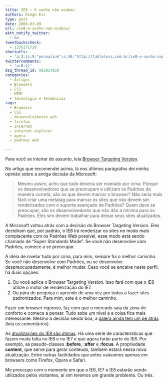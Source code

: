 ```yaml
---
title: IE8 – O sonho não acabou
authors: Diego Eis
type: post
date: 2008-03-09
url: /ie8-o-sonho-nao-acabou/
aktt_notify_twitter:
  - no
tweetbackscheck:
  - 1356171728
shorturls:
  - 'a:3:{s:9:"permalink";s:46:"http://tableless.com.br/ie8-o-sonho-nao-acabou";s:7:"tinyurl";s:26:"http://tinyurl.com/3loxnzk";s:4:"isgd";s:19:"http://is.gd/S8bQzB";}'
twittercomments:
  - 'a:0:{}'
dsq_thread_id: 503037958
categories:
  - Artigos
  - Browsers
  - CSS
  - HTML
  - Tecnologia e Tendências
tags:
  - Browsers
  - CSS
  - desenvolvimento web
  - firefox
  - internet
  - internet explorer
  - opera
  - padroes web

---
```

Para você se inteirar do assunto, leia [Browser Targeting Version][1]. 

No artigo que recomendei acima, lá nos últimos parágrafos dei minha opinião sobre a antiga decisão da Microsoft: 

> Mesmo assim, acho que tudo deveria ser nivelado por cima. Porque os desenvolvedores que se preocupam e utilizam os Padrões da maneira correta, são os que devem marcar o browser? Não seria mais fácil criar uma metatag para marcar os sites que não devem ser renderizados com o suporte avançado de Padrões? Quem deve se preocupar, são os desenvolvedores que não dão a mínima para os Padrões. Eles sim devem trabalhar para deixar seus sites atualizados. 

A Microsoft voltou atrás com a decisão do Browser Targeting Version. <!--more-->Eles decidiram que, por padrão, o IE8 irá renderizar os sites no modo mais complacente com os Padrões Web possível, esse modo está sendo chamado de &#8220;Super Standards Mode&#8221;. Se você não desenvolve com Padrões, comece a se preocupar.

A idéia de nivelar tudo por cima, para mim, sempre foi o melhor caminho. Se você não desenvolve com Padrões, ou se desenvolve despreocupadamente, é melhor mudar. Caso você se encaixe neste perfil, há duas opções:

  1. Ou você aplica o Browser Targeting Version. Isso fará com que o IE8 utilize o motor de renderização do IE7.
  2. Ou pára de preguiça e aprende de uma vez por todas a fazer sites padronizados. Para mim, este é o melhor caminho.

Fazer um browser rigoroso, faz com que o mercado saia da zona de conforto e comece a pensar. Tudo sobe um nível e a coisa fica mais interessante. Mesmo a decisão sendo boa, a [galera ainda tem um pé atrás][2] (leia os comentários).

As [atualizações do IE8 são ótimas][3]. Há uma série de características que fazem muita falta no IE6 e no IE7 e que agora farão parte do IE8. Por exemplo, as pseudo-classes **:before**, **:after** e **:focus**. A propriedade **content**, que serve para gerar conteúdo, também estará nessa nova atualização. Entre outras facilidades que antes usávamos apenas em browsers como Firefox, Opera e Safari.

Me preocupo com o momento em que o IE6, IE7 e IE8 estarão sendo utilizados pelos visitantes, aí sim teremos um grande problema. Ou três.

 [1]: http://tableless.com.br/ie8-targeting-version
 [2]: http://logbr.reflectivesurface.com/2008/03/04/ie8-compativel-por-padrao/
 [3]: http://msdn2.microsoft.com/en-us/library/cc304082(VS.85).aspx